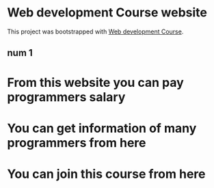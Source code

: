 # Web development Course website

This project was bootstrapped with [Web development Course](https://react-first-assignment-8.netlify.app/).


## num 1

# From this website you can pay programmers salary

# You can get information of many programmers from here 

# You can join this course from here
